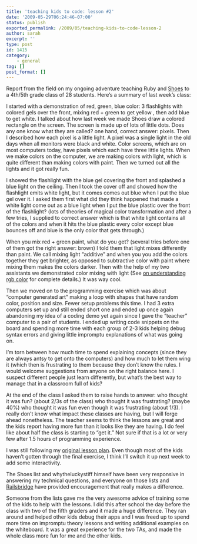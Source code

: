 ```yaml
---
title: 'teaching kids to code: lesson #2'
date: '2009-05-29T06:24:46-07:00'
status: publish
exported_permalink: /2009/05/teaching-kids-to-code-lesson-2
author: sarah
excerpt: ''
type: post
id: 1415
category:
    - general
tag: []
post_format: []
---
```

Report from the field on my ongoing adventure teaching Ruby and [Shoes](http://shoooes.net/) to a 4th/5th grade class of 28 students. Here’s a summary of last week’s class:

I started with a demonstration of red, green, blue color: 3 flashlights with colored gels over the front, mixing red + green to get yellow , then add blue to get white. I talked about how last week we made Shoes draw a colored rectangle on the screen. The screen is made up of lots of little dots. Does any one know what they are called? one hand, correct answer: pixels. Then I described how each pixel is a little light. A pixel was a single light in the old days when all monitors were black and white. Color screens, which are on most computers today, have pixels which each have three little lights. When we make colors on the computer, we are making colors with light, which is quite different than making colors with paint. Then we turned out all the lights and it got really fun.

I showed the flashlight with the blue gel covering the front and splashed a blue light on the ceiling. Then I took the cover off and showed how the flashlight emits white light, but it comes comes out blue when I put the blue gel over it. I asked them first what did they think happened that made a white light come out as a blue light when I put the blue plastic over the front of the flashlight? (lots of theories of magical color transformation and after a few tries, I supplied to correct answer which is that white light contains all of the colors and when it hits the blue plastic every color except blue bounces off and blue is the only color that gets through.)

When you mix red + green paint, what do you get? (several tries before one of them got the right answer: brown) I told them that light mixes differently than paint. We call mixing light “additive” and when you you add the colors together they get brighter, as opposed to subtractive color with paint where mixing them makes the colors darker. Then with the help of my two assistants we demonstrated color mixing with light (See [on understanding rgb color](https://www.ultrasaurus.com/sarahblog/2009/05/on-understanding-rgb-color/) for complete details.) It was way cool.

Then we moved on to the programming exercise which was about “computer generated art” making a loop with shapes that have random color, position and size. Fewer setup problems this time. I had 3 extra computers set up and still ended short one and ended up once again abandoning my idea of a coding demo yet again since I gave the “teacher” computer to a pair of students. I ended up writing code snippets on the board and spending more time with each group of 2-3 kids helping debug syntax errors and giving little impromptu explanations of what was going on.

I’m torn between how much time to spend explaining concepts (since they are always antsy to get onto the computers) and how much to let them wing it (which then is frustrating to them because they don’t know the rules. I would welcome suggestions from anyone on the right balance here. I suspect different people just learn differently, but what’s the best way to manage that in a classroom full of kids?

At the end of the class I asked them to raise hands to answer: who thought it was fun? (about 2/3s of the class) who thought it was frustrating? (maybe 40%) who thought it was fun even though it was frustrating (about 1/3). I really don’t know what impact these classes are having, but I will forge ahead nonetheless. The teacher seems to think the lessons are great and the kids report having more fun than it looks like they are having. I do feel like about half the class is starting to “get it.” Not sure if that is a lot or very few after 1.5 hours of programming experience.

I was still following my [original lesson plan](http://github.com/railsbridge/teachingkids/blob/de9dc5444e4aa69de656739510353abebf625ff4/md/Ruby_Programming_and_Shoes.md). Even though most of the kids haven’t gotten through the final exercise, I think I’ll switch it up next week to add some interactivity.

The Shoes list and whytheluckystiff himself have been very responsive in answering my technical questions, and everyone on those lists and [Railsbridge](http://railsbridge.org/) have provided encouragement that really makes a difference.

Someone from the lists gave me the very awesome advice of training some of the kids to help with the lessons. I did this after school the day before the class with two of the fifth graders and it made a huge difference. They ran around and helped other kids debug their apps and I was freed up to spend more time on impromptu theory lessons and writing additional examples on the whiteboard. It was a great experience for the two TAs, and made the whole class more fun for me and the other kids.